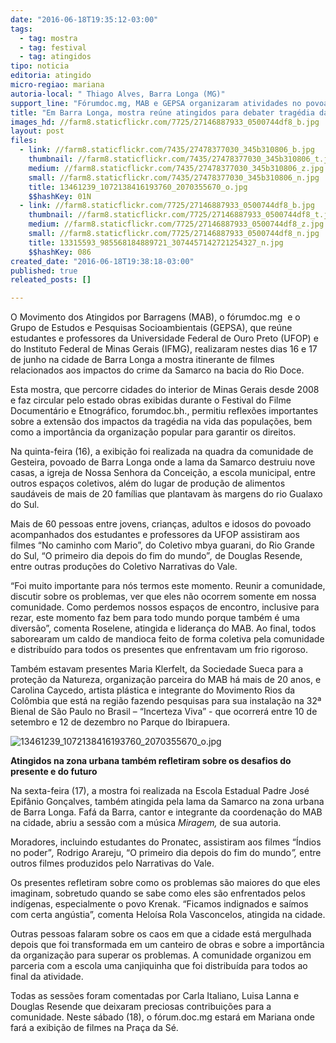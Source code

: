 ```yaml
---
date: "2016-06-18T19:35:12-03:00"
tags:
  - tag: mostra
  - tag: festival
  - tag: atingidos
tipo: noticia
editoria: atingido
micro-regiao: mariana
autoria-local: " Thiago Alves, Barra Longa (MG)"
support_line: "Fórumdoc.mg, MAB e GEPSA organizaram atividades no povoado de Gesteira e na Escola Estadual em Barra Longa"
title: "Em Barra Longa, mostra reúne atingidos para debater tragédia da Samarco"
images_hd: //farm8.staticflickr.com/7725/27146887933_0500744df8_b.jpg
layout: post
files:
  - link: //farm8.staticflickr.com/7435/27478377030_345b310806_b.jpg
    thumbnail: //farm8.staticflickr.com/7435/27478377030_345b310806_t.jpg
    medium: //farm8.staticflickr.com/7435/27478377030_345b310806_z.jpg
    small: //farm8.staticflickr.com/7435/27478377030_345b310806_n.jpg
    title: 13461239_1072138416193760_2070355670_o.jpg
    $$hashKey: 01N
  - link: //farm8.staticflickr.com/7725/27146887933_0500744df8_b.jpg
    thumbnail: //farm8.staticflickr.com/7725/27146887933_0500744df8_t.jpg
    medium: //farm8.staticflickr.com/7725/27146887933_0500744df8_z.jpg
    small: //farm8.staticflickr.com/7725/27146887933_0500744df8_n.jpg
    title: 13315593_985568184889721_3074457142721254327_n.jpg
    $$hashKey: 086
created_date: "2016-06-18T19:38:18-03:00"
published: true
releated_posts: []

---
```

<p>O Movimento dos Atingidos por Barragens (MAB), o f&oacute;rumdoc.mg &nbsp;e o Grupo de Estudos e Pesquisas Socioambientais (GEPSA), que re&uacute;ne estudantes e professores da Universidade Federal de Ouro Preto (UFOP) e do Instituto Federal de Minas Gerais (IFMG), realizaram nestes dias 16 e 17 de junho na cidade de Barra Longa a mostra itinerante de filmes relacionados aos impactos do crime da Samarco na bacia do Rio Doce. <a name="_GoBack"></a></p>

<p>Esta mostra, que percorre cidades do interior de Minas Gerais desde 2008 e faz circular pelo estado obras exibidas durante o Festival do Filme Document&aacute;rio e Etnogr&aacute;fico, forumdoc.bh., permitiu reflex&otilde;es importantes sobre a extens&atilde;o dos impactos da trag&eacute;dia na vida das popula&ccedil;&otilde;es, bem como a import&acirc;ncia da organiza&ccedil;&atilde;o popular para garantir os direitos.</p>

<p>Na quinta-feira (16), a exibi&ccedil;&atilde;o foi realizada na quadra da comunidade de Gesteira, povoado de Barra Longa onde a lama da Samarco destruiu nove casas, a igreja de Nossa Senhora da Concei&ccedil;&atilde;o, a escola municipal, entre outros espa&ccedil;os coletivos, al&eacute;m do lugar de produ&ccedil;&atilde;o de alimentos saud&aacute;veis de mais de 20 fam&iacute;lias que plantavam &agrave;s margens do rio Gualaxo do Sul.</p>

<p>Mais de 60 pessoas entre jovens, crian&ccedil;as, adultos e idosos do povoado acompanhados dos estudantes e professores da UFOP assistiram aos filmes &ldquo;No caminho com Mario&rdquo;, do Coletivo mbya guarani, do Rio Grande do Sul, &ldquo;O primeiro dia depois do fim do mundo&rdquo;<em>, </em>de Douglas Resende, entre outras produ&ccedil;&otilde;es do Coletivo Narrativas do Vale.</p>

<p>&ldquo;Foi muito importante para n&oacute;s termos este momento. Reunir a comunidade, discutir sobre os problemas, ver que eles n&atilde;o ocorrem somente em nossa comunidade. Como perdemos nossos espa&ccedil;os de encontro, inclusive para rezar, este momento faz bem para todo mundo porque tamb&eacute;m &eacute; uma divers&atilde;o&rdquo;, comenta Roselene, atingida e lideran&ccedil;a do MAB. Ao final, todos saborearam um caldo de mandioca feito de forma coletiva pela comunidade e distribu&iacute;do para todos os presentes que enfrentavam um frio rigoroso.</p>

<p>Tamb&eacute;m estavam presentes Maria Klerfelt, da Sociedade Sueca para a prote&ccedil;&atilde;o da Natureza, organiza&ccedil;&atilde;o parceira do MAB h&aacute; mais de 20 anos, e Carolina Caycedo, artista pl&aacute;stica e integrante do Movimento Rios da Col&ocirc;mbia que est&aacute; na regi&atilde;o fazendo pesquisas para sua instala&ccedil;&atilde;o na 32&ordf; Bienal de S&atilde;o Paulo no Brasil &ndash; &ldquo;Incerteza Viva&rdquo; - que ocorrer&aacute; entre 10 de setembro e 12 de dezembro no Parque do Ibirapuera.</p>

<p><img alt="13461239_1072138416193760_2070355670_o.jpg" src="//farm8.staticflickr.com/7435/27478377030_345b310806_b.jpg" /></p>

<p><strong>Atingidos na zona urbana tamb&eacute;m refletiram sobre os desafios do presente e do futuro</strong></p>

<p>Na sexta-feira (17), a mostra foi realizada na Escola Estadual Padre Jos&eacute; Epif&acirc;nio Gon&ccedil;alves, tamb&eacute;m atingida pela lama da Samarco na zona urbana de Barra Longa. Faf&aacute; da Barra, cantor e integrante da coordena&ccedil;&atilde;o do MAB na cidade, abriu a sess&atilde;o com a m&uacute;sica <em>Miragem, </em>de sua autoria.</p>

<p>Moradores, incluindo estudantes do Pronatec, assistiram aos filmes &ldquo;&Iacute;ndios no poder&rdquo;<em>,</em> Rodrigo Arareju, &ldquo;O primeiro dia depois do fim do mundo<em>&rdquo;, </em>entre outros filmes produzidos pelo Narrativas do Vale.</p>

<p>Os presentes refletiram sobre como os problemas s&atilde;o maiores do que eles imaginam, sobretudo quando se sabe como eles s&atilde;o enfrentados pelos ind&iacute;genas, especialmente o povo Krenak. &ldquo;Ficamos indignados e sa&iacute;mos com certa ang&uacute;stia&rdquo;, comenta Helo&iacute;sa Rola Vasconcelos, atingida na cidade.</p>

<p>Outras pessoas falaram sobre os caos em que a cidade est&aacute; mergulhada depois que foi transformada em um canteiro de obras e sobre a import&acirc;ncia da organiza&ccedil;&atilde;o para superar os problemas. A comunidade organizou em parceria com a escola uma canjiquinha que foi distribu&iacute;da para todos ao final da atividade.</p>

<p>Todas as sess&otilde;es foram comentadas por Carla Italiano, Luisa Lanna e Douglas Resende&nbsp;que deixaram preciosas contribui&ccedil;&otilde;es para a comunidade. Neste s&aacute;bado (18), o f&oacute;rum.doc.mg estar&aacute; em Mariana onde far&aacute; a exibi&ccedil;&atilde;o de filmes na Pra&ccedil;a da S&eacute;.</p>
